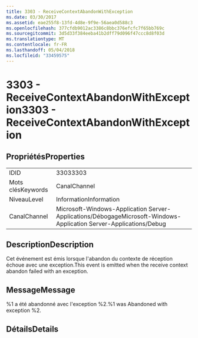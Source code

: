```yaml
---
title: 3303 - ReceiveContextAbandonWithException
ms.date: 03/30/2017
ms.assetid: eae255f8-13fd-4d8e-9f9e-56aea0d588c3
ms.openlocfilehash: 377cfdb9012ac3386c8bbc376efcfc7f65bb769c
ms.sourcegitcommit: 3d5d33f384eeba41b2dff79d096f47ccc8d8f03d
ms.translationtype: MT
ms.contentlocale: fr-FR
ms.lasthandoff: 05/04/2018
ms.locfileid: "33459575"
---
```

# <a name="3303---receivecontextabandonwithexception"></a><span data-ttu-id="5c0be-102">3303 - ReceiveContextAbandonWithException</span><span class="sxs-lookup"><span data-stu-id="5c0be-102">3303 - ReceiveContextAbandonWithException</span></span>
## <a name="properties"></a><span data-ttu-id="5c0be-103">Propriétés</span><span class="sxs-lookup"><span data-stu-id="5c0be-103">Properties</span></span>  
  
|||  
|-|-|  
|<span data-ttu-id="5c0be-104">ID</span><span class="sxs-lookup"><span data-stu-id="5c0be-104">ID</span></span>|<span data-ttu-id="5c0be-105">3303</span><span class="sxs-lookup"><span data-stu-id="5c0be-105">3303</span></span>|  
|<span data-ttu-id="5c0be-106">Mots clés</span><span class="sxs-lookup"><span data-stu-id="5c0be-106">Keywords</span></span>|<span data-ttu-id="5c0be-107">Canal</span><span class="sxs-lookup"><span data-stu-id="5c0be-107">Channel</span></span>|  
|<span data-ttu-id="5c0be-108">Niveau</span><span class="sxs-lookup"><span data-stu-id="5c0be-108">Level</span></span>|<span data-ttu-id="5c0be-109">Information</span><span class="sxs-lookup"><span data-stu-id="5c0be-109">Information</span></span>|  
|<span data-ttu-id="5c0be-110">Canal</span><span class="sxs-lookup"><span data-stu-id="5c0be-110">Channel</span></span>|<span data-ttu-id="5c0be-111">Microsoft-Windows-Application Server-Applications/Débogage</span><span class="sxs-lookup"><span data-stu-id="5c0be-111">Microsoft-Windows-Application Server-Applications/Debug</span></span>|  
  
## <a name="description"></a><span data-ttu-id="5c0be-112">Description</span><span class="sxs-lookup"><span data-stu-id="5c0be-112">Description</span></span>  
 <span data-ttu-id="5c0be-113">Cet événement est émis lorsque l'abandon du contexte de réception échoue avec une exception.</span><span class="sxs-lookup"><span data-stu-id="5c0be-113">This event is emitted when the receive context abandon failed with an exception.</span></span>  
  
## <a name="message"></a><span data-ttu-id="5c0be-114">Message</span><span class="sxs-lookup"><span data-stu-id="5c0be-114">Message</span></span>  
 <span data-ttu-id="5c0be-115">%1 a été abandonné avec l'exception %2.</span><span class="sxs-lookup"><span data-stu-id="5c0be-115">%1 was Abandoned with exception %2.</span></span>  
  
## <a name="details"></a><span data-ttu-id="5c0be-116">Détails</span><span class="sxs-lookup"><span data-stu-id="5c0be-116">Details</span></span>
